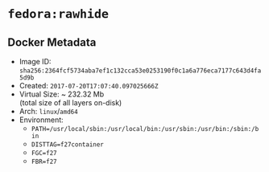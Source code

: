 # `fedora:rawhide`

## Docker Metadata

- Image ID: `sha256:2364fcf5734aba7ef1c132cca53e0253190f0c1a6a776eca7177c643d4fa5d9b`
- Created: `2017-07-20T17:07:40.097025666Z`
- Virtual Size: ~ 232.32 Mb  
  (total size of all layers on-disk)
- Arch: `linux`/`amd64`
- Environment:
  - `PATH=/usr/local/sbin:/usr/local/bin:/usr/sbin:/usr/bin:/sbin:/bin`
  - `DISTTAG=f27container`
  - `FGC=f27`
  - `FBR=f27`
